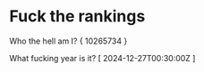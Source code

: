 # Fuck the rankings

Who the hell am I?
{ 10265734 }

What fucking year is it?
[ 2024-12-27T00:30:00Z ]
